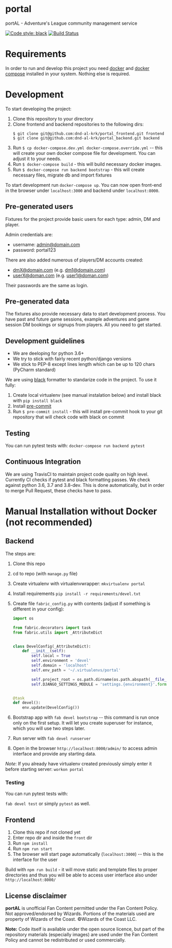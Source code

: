 # portal

portAL - Adventure's League community management service

[![Code style: black](https://img.shields.io/badge/code%20style-black-000000.svg)](https://github.com/ambv/black)
[![Build Status](https://travis-ci.org/dnd-al-krk/portal_backend.svg?branch=master)](https://travis-ci.org/dnd-al-krk/portal_backend)

# Requirements

In order to run and develop this project you need [docker](https://docs.docker.com/) and [docker compose](https://docs.docker.com/compose/) installed in your system. Nothing else is required.

# Development

To start developing the project:

1. Clone this repository to your directory
1. Clone frontend and backend repositories to the following dirs:
   ```
   $ git clone git@github.com:dnd-al-krk/portal_frontend.git frontend
   $ git clone git@github.com:dnd-al-krk/portal_backend.git backend
   ```
1. Run `$ cp docker-compose.dev.yml docker-compose.override.yml` -- this will create your own docker compose file for development. You can adjust it to your needs.
1. Run `$ docker-compose build` - this will build necessary docker images.
1. Run `$ docker-compose run backend bootstrap` - this will create necessary files, migrate db and import fixtures

To start development run `docker-compose up`. You can now open front-end in the browser under `localhost:3000` and backend under `localhost:8000`.

## Pre-generated users

Fixtures for the project provide basic users for each type: admin, DM and player.

Admin credentials are:
- username: admin@domain.com
- password: portal123

There are also added numerous of players/DM accounts created:
- dmX@domain.com (e.g. dm1@domain.com)
- userX@doman.com (e.g. user1@doman.com)

Their passwords are the same as login.

## Pre-generated data

The fixtures also provide necessary data to start development process. You have past and future game sessions, example adventures and game session DM bookings or signups from players. All you need to get started.

## Development guidelines

- We are deeloping for python 3.6+
- We try to stick with fairly recent python/django versions
- We stick to PEP-8 except lines length which can be up to 120 chars (PyCharm standard)

We are using [black](https://github.com/ambv/black) formatter to standarize code in the project. To use it fully:
1. Create local virtualenv (see manual instalation below) and install black with `pip install black`
1. Install [pre-commit](https://pre-commit.com/)
1. Run `$ pre-commit install` - this will install pre-commit hook to your git repository that will check code with black on commit

## Testing

You can run pytest tests with: `docker-compose run backend pytest`

## Continuous Integration

We are using TravisCI to maintain project code quality on high level. 
Currently CI checks if pytest and black formatting passes. We check against python 3.6, 3.7 and 3.8-dev. This is done automatically, but in order to merge Pull Request, these checks have to pass. 

# Manual Installation without Docker (not recommended)

## Backend

The steps are:

1. Clone this repo
1. cd to repo (with `manage.py` file)
1. Create virtualenv with virtualenvwrapper: `mkvirtualenv portal`
1. Install requirements `pip install -r requirements/devel.txt`
1. Create file `fabric_config.py` with contents (adjust if something is different in your config):

    ```python
    import os

    from fabric.decorators import task
    from fabric.utils import _AttributeDict


    class DevelConfig(_AttributeDict):
        def __init__(self):
            self.local = True
            self.environment = 'devel'
            self.domain = 'localhost'
            self.env_path = '~/.virtualenvs/portal'

            self.project_root = os.path.dirname(os.path.abspath(__file__))
            self.DJANGO_SETTINGS_MODULE = 'settings.{environment}'.format(**self)


    @task
    def devel():
        env.update(DevelConfig())

    ```

1. Bootstrap app with `fab devel bootstrap` -- this command is run once only on the first setup. It will let you create superuser for instance, which you will use two steps later.
1. Run server with `fab devel runserver`
1. Open in the browser `http://localhost:8000/admin/` to access admin interface and provide any starting data.


*Note*: If you already have virtualenv created previously simply enter it before starting server: `workon portal`

### Testing

You can run pytest tests with:

`fab devel test` or simply `pytest` as well.

## Frontend

1. Clone this repo if not cloned yet
1. Enter repo dir and inside the `front` dir
1. Run `npm install`
1. Run `npm run start`
1. The browser will start page automatically (`localhost:3000`) -- this is the interface for the user

Build with `npm run build` - it will move static and template files to proper directories and thus you will be able to access user interface also under `http://localhost:8000/`

## License disclaimer

**portAL** is unofficial Fan Content permitted under the Fan Content Policy. Not approved/endorsed by Wizards. Portions of the materials used are property of Wizards of the Coast. ©Wizards of the Coast LLC.

**Note:** Code itself is available under the open source licence, but part of the repository materials (especially images) are used under the Fan Content Policy and cannot be redistributed or used commercially.
